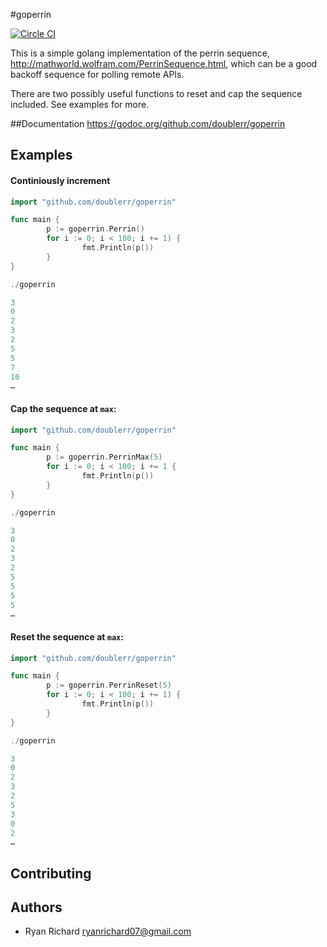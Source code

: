 #goperrin

[![Circle CI](https://circleci.com/gh/doublerr/goperrin.svg?style=svg)](https://circleci.com/gh/doublerr/goperrin)

This is a simple golang implementation of the perrin sequence, http://mathworld.wolfram.com/PerrinSequence.html, which can be a good backoff sequence for polling remote APIs.

There are two possibly useful functions to reset and cap the sequence included.  See examples for more.

##Documentation
https://godoc.org/github.com/doublerr/goperrin

## Examples

#### Continiously increment

```go
import "github.com/doublerr/goperrin"

func main {
        p := goperrin.Perrin()
        for i := 0; i < 100; i += 1) {
                fmt.Println(p())
        }
}

./goperrin

3
0
2
3
2
5
5
7
10
…
```

#### Cap the sequence at `max`:

```go
import "github.com/doublerr/goperrin"

func main {
        p := goperrin.PerrinMax(5)
        for i := 0; i < 100; i += 1 {
                fmt.Println(p())
        }
}

./goperrin

3
0
2
3
2
5
5
5
5
…
```

#### Reset the sequence at `max`:

```go
import "github.com/doublerr/goperrin"

func main {
        p := goperrin.PerrinReset(5)
        for i := 0; i < 100; i += 1) {
                fmt.Println(p())
        }
}

./goperrin

3
0
2
3
2
5
3
0
2
…
```

## Contributing

## Authors

* Ryan Richard <ryanrichard07@gmail.com>
